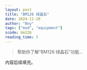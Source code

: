 ```yaml
---
layout: post
title: "BM126 绿晶石"
date: 2024-11-20
author: "Bny"
tags: ["mod", "equipment"]
scode: bm126
reading_time: 5
---
```


> 帮助你了解“BM126 绿晶石”功能...

内容后续填充。
